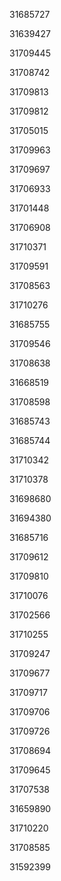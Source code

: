 31685727

31639427

31709445

31708742

31709813

31709812

31705015

31709963

31709697

31706933

31701448

31706908

31710371

31709591

31708563

31710276

31685755

31709546

31708638

31668519

31708598

31685743

31685744

31710342

31710378

31698680

31694380

31685716

31709612

31709810

31710076

31702566

31710255

31709247

31709677

31709717

31709706

31709726

31708694

31709645

31707538

31659890

31710220

31708585

31592399

